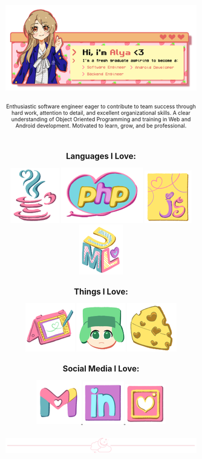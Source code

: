 <div align="center">
  <img src="https://github.com/aylafiryal/aylafiryal/blob/main/assets/github2.png">
    </br></br>
  <p>Enthusiastic software engineer eager to contribute to team success through hard work, attention to detail, and excellent organizational skills. A clear understanding of Object Oriented Programming and training in Web and Android development. Motivated to learn, grow, and be professional.<p>
</div>
</br>

<!-- - Languages I Love: -->
<div align="center">
  <h2>Languages I Love:</h2>
  <img  alt="JAVA" width="129" hight="153" src="https://github.com/aylafiryal/aylafiryal/blob/main/assets/java.png" />
  <img  alt="PHP" width="217" hight="44" src="https://github.com/aylafiryal/aylafiryal/blob/main/assets/php.png" />
  <img  alt="Javascript" width="124" hight="163" src="https://github.com/aylafiryal/aylafiryal/blob/main/assets/javas.png" />
  <img  alt="UML" width="116" hight="164" src="https://github.com/aylafiryal/aylafiryal/blob/main/assets/uml.png" />
</div>

<!-- - Things i Love: -->
<!-- - Object Oriented Programming -->

<div align="center">
  <h2>Things I Love:</h2>
  <img  alt="Draw" width="130" hight="130" src="https://github.com/aylafiryal/aylafiryal/blob/main/assets/draw.png" />
  <img  alt="Kyle Broflovski" width="130" hight="130" src="https://github.com/aylafiryal/aylafiryal/blob/main/assets/kyle.png" />
  <img  alt="Cheese" width="130" hight="130" src="https://github.com/aylafiryal/aylafiryal/blob/main/assets/cheese.png" />
</div>

<!-- - Social Media I Love: -->
<div align="center">
  <h2>Social Media I Love:</h2>
  <a href="mailto:auliafiryalsyarifa@gmail.com">
    <img  alt="Gmail" width="119" hight="143" src="https://github.com/aylafiryal/aylafiryal/blob/main/assets/mail.png" />
  </a>
  <a href="https://www.linkedin.com/in/aylafiryal/">
    <img  alt="Linkedin" width="109" hight="107" src="https://github.com/aylafiryal/aylafiryal/blob/main/assets/ln.png" />
  </a>
  <a href="https://www.instagram.com/aylafiryal/">
    <img  alt="Instagram" width="107" hight="105" src="https://github.com/aylafiryal/aylafiryal/blob/main/assets/ig.png" />
  </a>
</div>
</br>
</br>

<!-- - Divider -->
<div align="center">
  <img src="https://github.com/aylafiryal/aylafiryal/blob/main/assets/tumblr_8b91bfc165b0bc723e19f9c7c4cb41ec_f0c10a35_2048.png">
</div>
